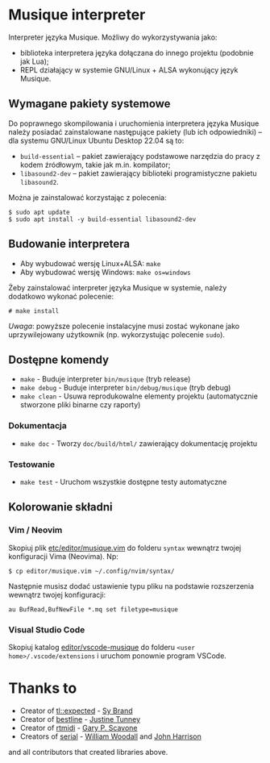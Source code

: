# Musique interpreter

Interpreter języka Musique. Możliwy do wykorzystywania jako:

- biblioteka interpretera języka dołączana do innego projektu (podobnie jak Lua);
- REPL działający w systemie GNU/Linux + ALSA wykonujący język Musique.

## Wymagane pakiety systemowe

Do poprawnego skompilowania i uruchomienia interpretera języka Musique należy posiadać zainstalowane następujące pakiety (lub ich odpowiedniki) – dla systemu GNU/Linux Ubuntu Desktop 22.04 są to:

- `build-essential` – pakiet zawierający podstawowe narzędzia do pracy z kodem źródłowym, takie jak m.in. kompilator;
- `libasound2-dev` – pakiet zawierający biblioteki programistyczne pakietu `libasound2`.

Można je zainstalować korzystając z polecenia:

```
$ sudo apt update
$ sudo apt install -y build-essential libasound2-dev
```

## Budowanie interpretera

- Aby wybudować wersję Linux+ALSA: `make`
- Aby wybudować wersję Windows: `make os=windows`

Żeby zainstalować interpreter języka Musique w systemie, należy dodatkowo wykonać polecenie:

```
# make install
```

*Uwaga*: powyższe polecenie instalacyjne musi zostać wykonane jako uprzywilejowany użytkownik (np. wykorzystując polecenie `sudo`).

## Dostępne komendy

- `make` - Buduje interpreter `bin/musique` (tryb release)
- `make debug` - Buduje interpreter `bin/debug/musique` (tryb debug)
- `make clean` - Usuwa reprodukowalne elementy projektu (automatycznie stworzone pliki binarne czy raporty)

### Dokumentacja

- `make doc` - Tworzy `doc/build/html/` zawierający dokumentację projektu

### Testowanie

- `make test` - Uruchom wszystkie dostępne testy automatyczne

## Kolorowanie składni

### Vim / Neovim

Skopiuj plik [etc/editor/musique.vim](etc/editor/musique.vim) do folderu `syntax` wewnątrz twojej konfiguracji Vima (Neovima). Np:

```console
$ cp editor/musique.vim ~/.config/nvim/syntax/
```

Następnie musisz dodać ustawienie typu pliku na podstawie rozszerzenia wewnątrz twojej konfiguracji:

```vim
au BufRead,BufNewFile *.mq set filetype=musique
```

### Visual Studio Code

Skopiuj katalog [editor/vscode-musique](editor/vscode-musique) do folderu `<user home>/.vscode/extensions` i uruchom ponownie program VSCode.

# Thanks to

- Creator of [tl::expected](https://github.com/TartanLlama/expected) - [Sy Brand](https://sybrand.ink/)
- Creator of [bestline](https://github.com/jart/bestline) - [Justine Tunney](https://justinetunney.com/)
- Creator of [rtmidi](https://github.com/thestk/rtmidi/) - [Gary P. Scavone](http://www.music.mcgill.ca/~gary/)
- Creators of [serial](https://github.com/wjwwood/serial) - [William Woodall](https://github.com/wjwwood/) and [John Harrison](https://github.com/ashgti)

and all contributors that created libraries above.
